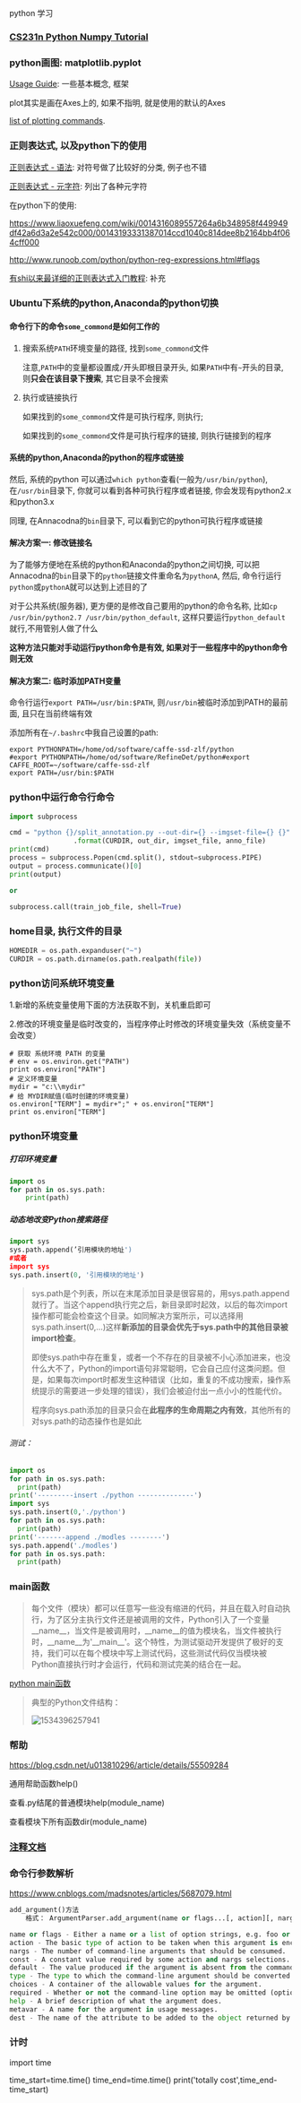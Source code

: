 python 学习

### [CS231n Python Numpy Tutorial](http://cs231n.github.io/python-numpy-tutorial/)

### python画图: matplotlib.pyplot

[Usage Guide](https://matplotlib.org/tutorials/introductory/usage.html#sphx-glr-tutorials-introductory-usage-py): 一些基本概念, 框架

plot其实是画在Axes上的, 如果不指明, 就是使用的默认的Axes

[list of plotting commands](https://matplotlib.org/api/pyplot_summary.html).

### 正则表达式, 以及python下的使用

[正则表达式 - 语法](http://www.runoob.com/regexp/regexp-syntax.html): 对符号做了比较好的分类, 例子也不错

[正则表达式 - 元字符](http://www.runoob.com/regexp/regexp-metachar.html): 列出了各种元字符

在python下的使用: 

https://www.liaoxuefeng.com/wiki/0014316089557264a6b348958f449949df42a6d3a2e542c000/00143193331387014ccd1040c814dee8b2164bb4f064cff000

http://www.runoob.com/python/python-reg-expressions.html#flags

[有shi以来最详细的正则表达式入门教程](https://www.cnblogs.com/yunfeifei/p/4071467.html): 补充

### Ubuntu下系统的python,Anaconda的python切换

#### 命令行下的命令`some_commond`是如何工作的

1. 搜索系统`PATH`环境变量的路径, 找到`some_commond`文件

   注意,`PATH`中的变量都设置成`/`开头即根目录开头,  如果`PATH`中有`~`开头的目录, 则**只会在该目录下搜索**, 其它目录不会搜索

2. 执行或链接执行

   如果找到的`some_commond`文件是可执行程序, 则执行;

   如果找到的`some_commond`文件是可执行程序的链接, 则执行链接到的程序

#### 系统的python,Anaconda的python的程序或链接

然后, 系统的python 可以通过`which python`查看(一般为`/usr/bin/python`), 在`/usr/bin`目录下, 你就可以看到各种可执行程序或者链接, 你会发现有python2.x和python3.x

同理, 在Annacodna的`bin`目录下, 可以看到它的python可执行程序或链接

#### 解决方案一: 修改链接名

为了能够方便地在系统的python和Anaconda的python之间切换, 可以把Annacodna的`bin`目录下的`python`链接文件重命名为`pythonA`, 然后, 命令行运行`python`或`pythonA`就可以达到上述目的了

对于公共系统(服务器), 更方便的是修改自己要用的python的命令名称, 比如`cp /usr/bin/python2.7 /usr/bin/python_default`, 这样只要运行`python_default`就行,不用管别人做了什么

**这种方法只能对手动运行python命令是有效, 如果对于一些程序中的python命令则无效**

#### 解决方案二: 临时添加PATH变量

命令行运行`export PATH=/usr/bin:$PATH`, 则`/usr/bin`被临时添加到PATH的最前面, 且只在当前终端有效

添加所有在`~/.bashrc`中我自己设置的path:

```shell
export PYTHONPATH=/home/od/software/caffe-ssd-zlf/python
#export PYTHONPATH=/home/od/software/RefineDet/python#export CAFFE_ROOT=~/software/caffe-ssd-zlf
export PATH=/usr/bin:$PATH
```



### python中运行命令行命令

```python
import subprocess

cmd = "python {}/split_annotation.py --out-dir={} --imgset-file={} {}" \
                .format(CURDIR, out_dir, imgset_file, anno_file)
print(cmd)
process = subprocess.Popen(cmd.split(), stdout=subprocess.PIPE)
output = process.communicate()[0]
print(output)

or 

subprocess.call(train_job_file, shell=True)
```



### home目录, 执行文件的目录

```python
HOMEDIR = os.path.expanduser("~")
CURDIR = os.path.dirname(os.path.realpath(file))
```



### python访问系统环境变量

1.新增的系统变量使用下面的方法获取不到，关机重启即可

2.修改的环境变量是临时改变的，当程序停止时修改的环境变量失效（系统变量不会改变）

```
# 获取 系统环境 PATH 的变量
# env = os.environ.get("PATH")
print os.environ["PATH"]
# 定义环境变量
mydir = "c:\\mydir"
# 给 MYDIR赋值(临时创建的环境变量)
os.environ["TERM"] = mydir+";" + os.environ["TERM"]
print os.environ["TERM"]
```

### python环境变量

##### 打印环境变量

```python
import os
for path in os.sys.path:
    print(path)
```

##### 动态地改变Python搜索路径

```python
import sys
sys.path.append(’引用模块的地址')
#或者
import sys
sys.path.insert(0, '引用模块的地址')
```

> ​      sys.path是个列表，所以在末尾添加目录是很容易的，用sys.path.append就行了。当这个append执行完之后，新目录即时起效，以后的每次import操作都可能会检查这个目录。如同解决方案所示，可以选择用sys.path.insert(0,…)这样**新添加的目录会优先于sys.path中的其他目录被import检查**。
>
> ​      即使sys.path中存在重复，或者一个不存在的目录被不小心添加进来，也没什么大不了，Python的import语句非常聪明，它会自己应付这类问题。但是，如果每次import时都发生这种错误（比如，重复的不成功搜索，操作系统提示的需要进一步处理的错误），我们会被迫付出一点小小的性能代价。
>
> ​      程序向sys.path添加的目录只会在**此程序的生命周期之内有效**，其他所有的对sys.path的动态操作也是如此

###### 测试：

```python
import os
for path in os.sys.path:
  print(path)
print('---------insert ./python --------------')
import sys 
sys.path.insert(0,'./python')
for path in os.sys.path:
  print(path)
print('-------append ./modles --------')
sys.path.append('./modles')
for path in os.sys.path:
  print(path)
```



### main函数

> 每个文件（模块）都可以任意写一些没有缩进的代码，并且在载入时自动执行，为了区分主执行文件还是被调用的文件，Python引入了一个变量\_\_name\_\_，当文件是被调用时，\_\_name\_\_的值为模块名，当文件被执行时，\_\_name\_\_为'\_\_main\_\_'。这个特性，为测试驱动开发提供了极好的支持，我们可以在每个模块中写上测试代码，这些测试代码仅当模块被Python直接执行时才会运行，代码和测试完美的结合在一起。

[python main函数](https://www.cnblogs.com/lvxiuquan/archive/2012/07/09/2582437.html)

> 典型的Python文件结构：
>
> ![1534396257941](python_study.assets/1534396257941.png)

### 帮助

https://blog.csdn.net/u013810296/article/details/55509284

通用帮助函数help()

查看.py结尾的普通模块help(module_name)

查看模块下所有函数dir(module_name)

### [注释文档](https://www.cnblogs.com/cookie1026/p/6093188.html)

### 命令行参数解析

https://www.cnblogs.com/madsnotes/articles/5687079.html

```python
add_argument()方法    
    格式： ArgumentParser.add_argument(name or flags...[, action][, nargs][, const][, default][, type][, choices][, required][, help][, metavar][, dest])

name or flags - Either a name or a list of option strings, e.g. foo or -f, --foo.    # 参数选项列表
action - The basic type of action to be taken when this argument is encountered at the command line.
nargs - The number of command-line arguments that should be consumed.
const - A constant value required by some action and nargs selections.
default - The value produced if the argument is absent from the command line.
type - The type to which the command-line argument should be converted.
choices - A container of the allowable values for the argument.
required - Whether or not the command-line option may be omitted (optionals only).
help - A brief description of what the argument does.
metavar - A name for the argument in usage messages.
dest - The name of the attribute to be added to the object returned by parse_args().
```



### 计时

import time

time_start=time.time()
time_end=time.time()
print('totally cost',time_end-time_start)